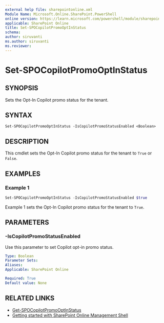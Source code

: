```yaml
---
external help file: sharepointonline.xml
Module Name: Microsoft.Online.SharePoint.PowerShell
online version: https://learn.microsoft.com/powershell/module/sharepoint-online/Set-SPOCopilotPromoOptInStatus
applicable: SharePoint Online
title: Set-SPOCopilotPromoOptInStatus
schema: 
author: siruvanti
ms.author: siruvanti
ms.reviewer:
---
```

# Set-SPOCopilotPromoOptInStatus

## SYNOPSIS

Sets the Opt-In Copilot promo status for the tenant.

## SYNTAX

```
Set-SPOCopilotPromoOptInStatus -IsCopilotPromoStatusEnabled <Boolean>
```

## DESCRIPTION

This cmdlet sets the Opt-In Copilot promo status for the tenant to `True` or `False`. 

## EXAMPLES

### Example 1

```powershell
Set-SPOCopilotPromoOptInStatus -IsCopilotPromoStatusEnabled $true
```

Example 1 sets the Opt-In Copilot promo status for the tenant to `True`.

## PARAMETERS

### -IsCopilotPromoStatusEnabled

Use this parameter to set Copilot opt-in promo status. 

```yaml
Type: Boolean
Parameter Sets: 
Aliases:
Applicable: SharePoint Online

Required: True
Default value: None
```

## RELATED LINKS
- [Get-SPOCopilotPromoOptInStatus](./Get-SPOCopilotPromoOptInStatus.md)
- [Getting started with SharePoint Online Management Shell](/powershell/sharepoint/sharepoint-online/connect-sharepoint-online)
